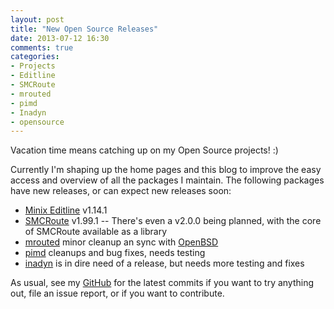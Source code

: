 ```yaml
---
layout: post
title: "New Open Source Releases"
date: 2013-07-12 16:30
comments: true
categories:
- Projects
- Editline
- SMCRoute
- mrouted
- pimd
- Inadyn
- opensource
---
```


Vacation time means catching up on my Open Source projects! :)

Currently I'm shaping up the home pages and this blog to improve the
easy access and overview of all the packages I maintain.  The
following packages have new releases, or can expect new releases soon:

   * [Minix Editline](/editline.html) v1.14.1
   * [SMCRoute](/smcroute.html) v1.99.1 -- There's even a v2.0.0 being
     planned, with the core of SMCRoute available as a library
   * [mrouted](/mrouted.html) minor cleanup an sync with
     [OpenBSD](http://www.openbsd.org/cgi-bin/cvsweb/src/usr.sbin/mrouted/)
   * [pimd](/pimd.html) cleanups and bug fixes, needs testing
   * [inadyn](/inadyn.html) is in dire need of a release, but needs more testing and fixes

As usual, see my [GitHub](http://github.com/troglobit) for the latest
commits if you want to try anything out, file an issue report, or if
you want to contribute.

